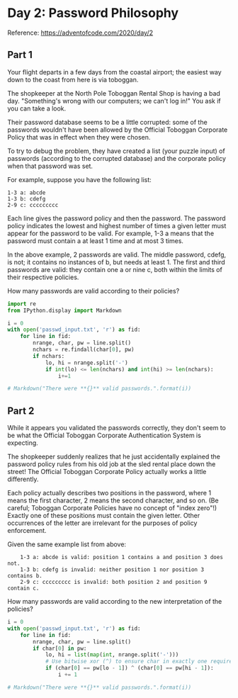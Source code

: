 # Day 2: Password Philosophy

Reference: https://adventofcode.com/2020/day/2

## Part 1

Your flight departs in a few days from the coastal airport; the easiest way down to the coast from here is via toboggan.

The shopkeeper at the North Pole Toboggan Rental Shop is having a bad day. "Something's wrong with our computers; we can't log in!" You ask if you can take a look.

Their password database seems to be a little corrupted: some of the passwords wouldn't have been allowed by the Official Toboggan Corporate Policy that was in effect when they were chosen.

To try to debug the problem, they have created a list (your puzzle input) of passwords (according to the corrupted database) and the corporate policy when that password was set.

For example, suppose you have the following list:
```
1-3 a: abcde
1-3 b: cdefg
2-9 c: ccccccccc
```
Each line gives the password policy and then the password. The password policy indicates the lowest and highest number of times a given letter must appear for the password to be valid. For example, 1-3 a means that the password must contain a at least 1 time and at most 3 times.

In the above example, 2 passwords are valid. The middle password, cdefg, is not; it contains no instances of b, but needs at least 1. The first and third passwords are valid: they contain one a or nine c, both within the limits of their respective policies.

How many passwords are valid according to their policies?




```python
import re
from IPython.display import Markdown
```


```python
i = 0
with open('passwd_input.txt', 'r') as fid:
    for line in fid:
        nrange, char, pw = line.split()
        nchars = re.findall(char[0], pw)
        if nchars:
            lo, hi = nrange.split('-')
            if int(lo) <= len(nchars) and int(hi) >= len(nchars):
                i+=1
```


```python
# Markdown("There were **{}** valid passwords.".format(i))
```

## Part 2

While it appears you validated the passwords correctly, they don't seem to be what the Official Toboggan Corporate Authentication System is expecting.

The shopkeeper suddenly realizes that he just accidentally explained the password policy rules from his old job at the sled rental place down the street! The Official Toboggan Corporate Policy actually works a little differently.

Each policy actually describes two positions in the password, where 1 means the first character, 2 means the second character, and so on. (Be careful; Toboggan Corporate Policies have no concept of "index zero"!) Exactly one of these positions must contain the given letter. Other occurrences of the letter are irrelevant for the purposes of policy enforcement.

Given the same example list from above:
```
    1-3 a: abcde is valid: position 1 contains a and position 3 does not.
    1-3 b: cdefg is invalid: neither position 1 nor position 3 contains b.
    2-9 c: ccccccccc is invalid: both position 2 and position 9 contain c.
```
How many passwords are valid according to the new interpretation of the policies?




```python
i = 0
with open('passwd_input.txt', 'r') as fid:
    for line in fid:
        nrange, char, pw = line.split()
        if char[0] in pw:
            lo, hi = list(map(int, nrange.split('-')))
            # Use bitwise xor (^) to ensure char in exactly one required position
            if (char[0] == pw[lo - 1]) ^ (char[0] == pw[hi - 1]):
                i += 1
```


```python
# Markdown("There were **{}** valid passwords.".format(i))
```


```python

```

